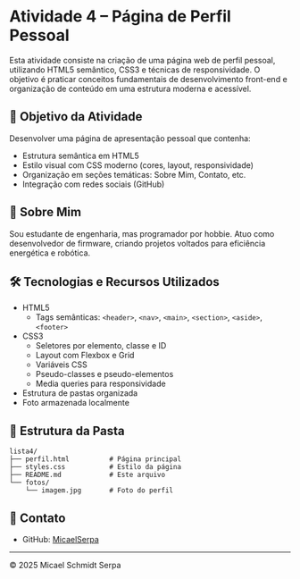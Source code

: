 # Atividade 4 – Página de Perfil Pessoal

Esta atividade consiste na criação de uma página web de perfil pessoal, utilizando HTML5 semântico, CSS3 e técnicas de responsividade. O objetivo é praticar conceitos fundamentais de desenvolvimento front-end e organização de conteúdo em uma estrutura moderna e acessível.

## 🧠 Objetivo da Atividade

Desenvolver uma página de apresentação pessoal que contenha:

- Estrutura semântica em HTML5
- Estilo visual com CSS moderno (cores, layout, responsividade)
- Organização em seções temáticas: Sobre Mim, Contato, etc.
- Integração com redes sociais (GitHub)

## 👤 Sobre Mim

Sou estudante de engenharia, mas programador por hobbie. Atuo como desenvolvedor de firmware, criando projetos voltados para eficiência energética e robótica.

## 🛠️ Tecnologias e Recursos Utilizados

- HTML5
  - Tags semânticas: `<header>`, `<nav>`, `<main>`, `<section>`, `<aside>`, `<footer>`
- CSS3
  - Seletores por elemento, classe e ID
  - Layout com Flexbox e Grid
  - Variáveis CSS
  - Pseudo-classes e pseudo-elementos
  - Media queries para responsividade
- Estrutura de pastas organizada
- Foto armazenada localmente

## 📁 Estrutura da Pasta

```
lista4/
├── perfil.html          # Página principal
├── styles.css           # Estilo da página
├── README.md            # Este arquivo
└── fotos/
    └── imagem.jpg       # Foto do perfil
```

## 🔗 Contato

- GitHub: [MicaelSerpa](https://github.com/MicaelSerpa)

---

© 2025 Micael Schmidt Serpa